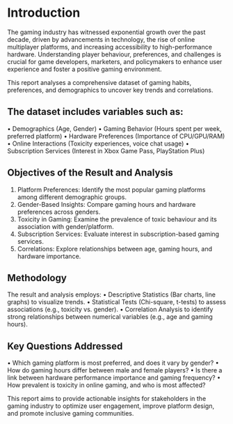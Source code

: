 # Introduction
The gaming industry has witnessed exponential growth over the past 
decade, driven by advancements in technology, the rise of online 
multiplayer platforms, and increasing accessibility to high-performance 
hardware. Understanding player behaviour, preferences, and challenges 
is crucial for game developers, marketers, and policymakers to enhance 
user experience and foster a positive gaming environment. 
 
This report analyses a comprehensive dataset of gaming habits, 
preferences, and demographics to uncover key trends and correlations. 

## The dataset includes variables such as: 
• Demographics (Age, Gender) 
• Gaming Behavior (Hours spent per week, preferred platform) 
• Hardware Preferences (Importance of CPU/GPU/RAM) 
• Online Interactions (Toxicity experiences, voice chat usage) 
• Subscription Services (Interest in Xbox Game Pass, PlayStation 
Plus) 
 
## Objectives of the Result and Analysis 
1. Platform Preferences: Identify the most popular gaming 
platforms among different demographic groups. 
2. Gender-Based Insights: Compare gaming hours and hardware 
preferences across genders. 
3. Toxicity in Gaming: Examine the prevalence of toxic behaviour 
and its association with gender/platform. 
4. Subscription Services: Evaluate interest in subscription-based 
gaming services. 
5. Correlations: Explore relationships between age, gaming hours, 
and hardware importance. 
 
## Methodology 
The result and analysis employs: 
• Descriptive Statistics (Bar charts, line graphs) to visualize 
trends. 
• Statistical Tests (Chi-square, t-tests) to assess associations (e.g., 
toxicity vs. gender). 
• Correlation Analysis to identify strong relationships between 
numerical variables (e.g., age and gaming hours). 
 
## Key Questions Addressed 
• Which gaming platform is most preferred, and does it vary by 
gender? 
• How do gaming hours differ between male and female players? 
• Is there a link between hardware performance importance and 
gaming frequency? 
• How prevalent is toxicity in online gaming, and who is most 
affected? 

This report aims to provide actionable insights for stakeholders in the 
gaming industry to optimize user engagement, improve platform 
design, and promote inclusive gaming communities. 

